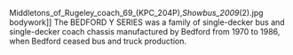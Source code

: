Middletons_of_Rugeley_coach_69_(KPC_204P),_Showbus_2009_(2).jpg bodywork]] The BEDFORD Y SERIES was a family of single-decker bus and single-decker coach chassis manufactured by Bedford from 1970 to 1986, when Bedford ceased bus and truck production.

